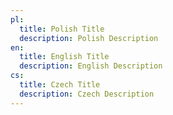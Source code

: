```yaml
---
pl:
  title: Polish Title
  description: Polish Description
en:
  title: English Title
  description: English Description
cs:
  title: Czech Title
  description: Czech Description
---
```

